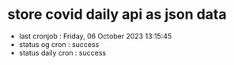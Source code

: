 # store covid daily api as json data

- last cronjob : Friday, 06 October 2023 13:15:45
- status og cron : success
- status daily cron : success
      
      